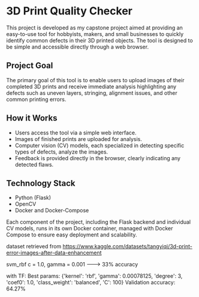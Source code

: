 # 3D Print Quality Checker

This project is developed as my capstone project aimed at providing an easy-to-use tool for hobbyists, makers, and small businesses to quickly identify common defects in their 3D printed objects. The tool is designed to be simple and accessible directly through a web browser.

## Project Goal
The primary goal of this tool is to enable users to upload images of their completed 3D prints and receive immediate analysis highlighting any defects such as uneven layers, stringing, alignment issues, and other common printing errors.

## How it Works
- Users access the tool via a simple web interface.
- Images of finished prints are uploaded for analysis.
- Computer vision (CV) models, each specialized in detecting specific types of defects, analyze the images.
- Feedback is provided directly in the browser, clearly indicating any detected flaws.

## Technology Stack
- Python (Flask)
- OpenCV
- Docker and Docker-Compose

Each component of the project, including the Flask backend and individual CV models, runs in its own Docker container, managed with Docker Compose to ensure easy deployment and scalability.


dataset retrieved from https://www.kaggle.com/datasets/tangyiqi/3d-print-error-images-after-data-enhancement




svm_rbf c = 1.0, gamma = 0.001 ---> 33% accuracy

with TF:
    Best params: {'kernel': 'rbf', 'gamma': 0.00078125, 'degree': 3, 'coef0': 1.0, 'class_weight': 'balanced', 'C': 100}
    Validation accuracy: 64.27%
